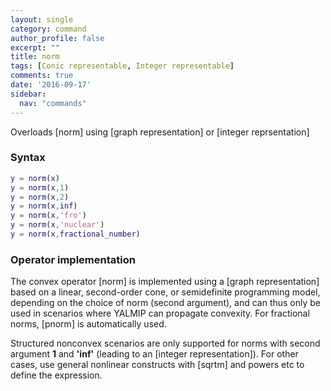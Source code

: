 ```yaml
---
layout: single
category: command
author_profile: false
excerpt: ""
title: norm
tags: [Conic representable, Integer representable]
comments: true
date: '2016-09-17'
sidebar:
  nav: "commands"
---
```


Overloads [norm] using [graph representation] or [integer reprsentation]

### Syntax

````matlab
y = norm(x)
y = norm(x,1)
y = norm(x,2)
y = norm(x,inf)
y = norm(x,'fro')
y = norm(x,'nuclear')
y = norm(x,fractional_number)
````

### Operator implementation

The convex operator [norm] is implemented using a [graph representation] based on a linear, second-order cone, or semidefinite programming model, depending on the choice of norm (second argument), and can thus only be used in scenarios where YALMIP can propagate convexity. For fractional norms, [pnorm] is automatically used.

Structured nonconvex scenarios are only supported for norms with second argument **1** and **'inf'** (leading to an [integer representation]). For other cases, use general nonlinear constructs with [sqrtm] and powers etc to define the expression.
